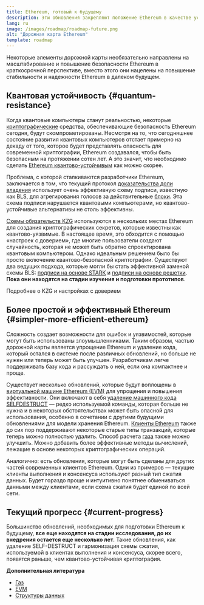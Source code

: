```yaml
---
title: Ethereum, готовый к будущему
description: Эти обновления закрепляют положение Ethereum в качестве устойчивого и децентрализованного базового блокчейна для будущего независимо от того, каким оно будет.
lang: ru
image: /images/roadmap/roadmap-future.png
alt: "Дорожная карта Ethereum"
template: roadmap
---
```


Некоторые элементы дорожной карты необязательно направлены на масштабирование и повышение безопасности Ethereum в краткосрочной перспективе, вместо этого они нацелены на повышение стабильности и надежности Ethereum в далеком будущем.

## Квантовая устойчивость {#quantum-resistance}

Когда квантовые компьютеры станут реальностью, некоторые [криптографические](/glossary/#cryptography) средства, обеспечивающие безопасность Ethereum сегодня, будут скомпрометированы. Несмотря на то, что сегодняшнее состояние развития квантовых компьютеров отстает примерно на декаду от того, которое будет представлять опасность для современной криптографии, Ethereum создавался, чтобы быть безопасным на протяжении сотен лет. А это значит, что необходимо сделать [Ethereum квантово-устойчивым](https://consensys.net/blog/developers/how-will-quantum-supremacy-affect-blockchain/) как можно скорее.

Проблема, с которой сталкиваются разработчики Ethereum, заключается в том, что текущий протокол [доказательства доли владения](/glossary/#pos) использует очень эффективную схему подписи, известную как BLS, для агрегирования голосов за действительные [блоки](/glossary/#block). Эта схема подписи нарушается квантовыми компьютерами, но квантово-устойчивые альтернативы не столь эффективны.

[Схемы обязательств KZG](/roadmap/danksharding/#what-is-kzg) используются в нескольких местах Ethereum для создания криптографических секретов, которые известны как квантово-уязвимые. В настоящее время, это обходится с помощью «настроек с доверием», где многие пользователи создают случайность, которая не может быть обратно спроектирована квантовым компьютером. Однако идеальным решением было бы просто включение квантово-безопасной криптографии. Существуют два ведущих подхода, которые могли бы стать эффективной заменой схемы BLS: [подписи на основе STARK](https://hackmd.io/@vbuterin/stark_aggregation) и [подписи на основе решетки](https://medium.com/asecuritysite-when-bob-met-alice/so-what-is-lattice-encryption-326ac66e3175). **Пока они находятся на стадии изучения и подготовки прототипов**.

<ButtonLink variant="outline-color" href="/roadmap/danksharding#what-is-kzg"> Подробнее о KZG и настройках с доверием</ButtonLink>

## Более простой и эффективный Ethereum {#simpler-more-efficient-ethereum}

Сложность создает возможности для ошибок и уязвимостей, которые могут быть использованы злоумышленниками. Таким образом, частью дорожной карты является упрощение Ethereum и удаление кода, который остался в системе после различных обновлений, но больше не нужен или теперь может быть улучшен. Разработчикам легче поддерживать базу кода и рассуждать о ней, если она компактнее и проще.

Существует несколько обновлений, которые будут воплощены в [виртуальной машине Ethereum (EVM)](/developers/docs/evm) для упрощения и повышения эффективности. Они включают в себя [удаление машинного кода SELFDESTRUCT](https://hackmd.io/@vbuterin/selfdestruct) — редко используемой команды, которая больше не нужна и в некоторых обстоятельствах может быть опасной для использования, особенно в сочетании с другими будущими обновлениями для модели хранения Ethereum. [Клиенты Ethereum](/glossary/#consensus-client) также до сих пор поддерживают некоторые старые типы транзакций, которые теперь можно полностью удалить. Способ расчета [газа](/glossary/#gas) также можно улучшить. Можно добавить более эффективные методы вычислений, лежащие в основе некоторых криптографических операций.

Аналогично: есть обновления, которые могут быть сделаны для других частей современных клиентов Ethereum. Одни из примеров — текущие клиенты выполнения и консенсуса используют разный тип сжатия данных. Будет гораздо проще и интуитивно понятнее обмениваться данными между клиентами, если схема сжатия будет единой по всей сети.

## Текущий прогресс {#current-progress}

Большинство обновлений, необходимых для подготовки Ethereum к будущему, **все еще находятся на стадии исследования, до их внедрения остается еще несколько лет**. Такие обновления, как удаление SELF-DESTRUCT и гармонизация схемы сжатия, используемой в клиентах выполнения и консенсуса, скорее всего, появятся раньше, чем квантово-устойчивая криптография.

**Дополнительная литература**

- [Газ](/developers/docs/gas)
- [EVM](/developers/docs/evm)
- [Структуры данных](/developers/docs/data-structures-and-encoding)
